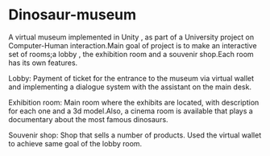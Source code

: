 # Dinosaur-museum
A virtual museum implemented in Unity , as part of a University project on Computer-Human interaction.Main goal of project is to make an interactive set of rooms;a lobby , the exhibition room and a souvenir shop.Each room has its own features.

Lobby: Payment of ticket for the entrance to the museum via virtual wallet and implementing a dialogue system with the assistant on the main desk.

Exhibition room: Main room where the exhibits are located, with description for each one and a 3d model.Also, a cinema room is available that plays a documentary about the most famous dinosaurs.

Souvenir shop: Shop that sells a number of products. Used the virtual wallet to achieve same goal of the lobby room.


